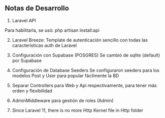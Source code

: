 ## Notas de Desarrollo

1. Laravel API

Para habilitarla, se usó: php artisan install:api

2. Laravel Breeze: 
Template de autenticación sencillo con todas las características auth de Laravel

3. Configuración con Supabase (POSGRES)
Se cambió de sqlite (default) por Supabase

4. Configuración de Database Seeders
Se configuraron seeders para los modelos Post y User para popular fácilmente la BD

5. Separar Controllers para Web y Api respectivamente, para tener más orden y flexibilidad

6. AdminMiddleware para gestión de roles (Admin)

7. Since Laravel 11, there is no more Http Kernel file in Http folder





